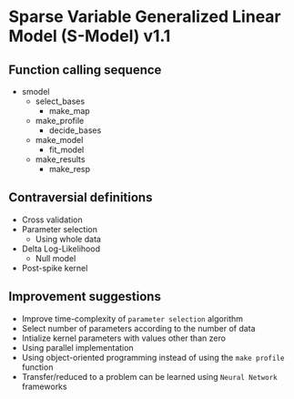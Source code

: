 # Sparse Variable Generalized Linear Model (S-Model) v1.1
## Function calling sequence
- smodel
	- select_bases
		- make_map
	- make_profile
		- decide_bases
	- make_model
		- fit_model
	- make_results
		- make_resp
## Contraversial definitions
- Cross validation
- Parameter selection
	- Using whole data
- Delta Log-Likelihood
	- Null model
- Post-spike kernel
## Improvement suggestions
- Improve time-complexity of `parameter selection` algorithm
- Select number of parameters according to the number of data
- Intialize kernel parameters with values other than zero
- Using parallel implementation
- Using object-oriented programming instead of using the `make profile` function
- Transfer/reduced to a problem can be learned using `Neural Network` frameworks
